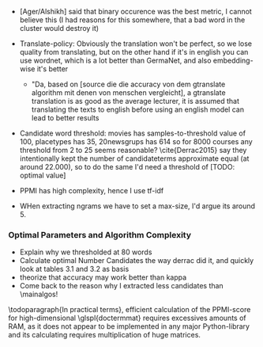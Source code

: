 
* [Ager/Alshikh] said that binary occurence was the best metric, I cannot believe this (I had reasons for this somewhere, that a bad word in the cluster would destroy it)

* Translate-policy: Obviously the translation won't be perfect, so we lose quality from translating, but on the other hand if it's in english you can use wordnet, which is a lot better than GermaNet, and also embedding-wise it's better
    * "Da, based on [source die die accuracy von dem gtranslate algorithm mit denen von menschen vergleicht], a gtranslate translation is as good as the average lecturer, it is assumed that translating the texts to english before using an english model can lead to better results
* Candidate word threshold: movies has samples-to-threshold value of 100, placetypes has 35, 20newsgrups has 614 so for 8000 courses any threshold from 2 to 25 seems reasonable? \cite{Derrac2015} say they intentionally kept the number of candidateterms approximate equal (at around 22.000), so to do the same I'd need a threshold of [TODO: optimal value]
* PPMI has high complexity, hence I use tf-idf


* WHen extracting ngrams we have to set a max-size, I'd argue its around 5.


### Optimal Parameters and Algorithm Complexity

* Explain why we thresholded at 80 words
* Calculate optimal Number Candidates the way derrac did it, and quickly look at tables 3.1 and 3.2 as basis
* theorize that accuracy may work better than kappa
* Come back to the reason why I extracted less candidates than \mainalgos!

\todoparagraph{In practical terms}, efficient calculation of the PPMI-score for high-dimensional \glspl{doctermmat} requires excessives amounts of RAM, as it does not appear to be implemented in any major Python-library and its calculating requires multiplication of huge matrices.
